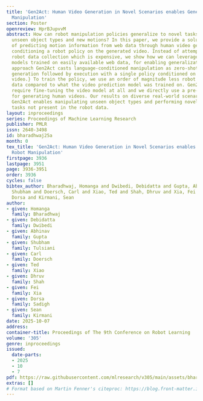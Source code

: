 ```yaml
---
title: 'Gen2Act: Human Video Generation in Novel Scenarios enables Generalizable Robot
  Manipulation'
section: Poster
openreview: HprBJupvvM
abstract: How can robot manipulation policies generalize to novel tasks involving
  unseen object types and new motions? In this paper, we provide a solution in terms
  of predicting motion information from web data through human video generation and
  conditioning a robot policy on the generated video. Instead of attempting to scale
  robot data collection which is expensive, we show how we can leverage video generation
  models trained on easily available web data, for enabling generalization. \textit{Our
  approach Gen2Act casts language-conditioned manipulation as zero-shot human video
  generation followed by execution with a single policy conditioned on the generated
  video.} To train the policy, we use an order of magnitude less robot interaction
  data compared to what the video prediction model was trained on. Gen2Act doesn’t
  require fine-tuning the video model at all and we directly use a pre-trained model
  for generating human videos. Our results on diverse real-world scenarios show how
  Gen2Act enables manipulating unseen object types and performing novel motions for
  tasks not present in the robot data.
layout: inproceedings
series: Proceedings of Machine Learning Research
publisher: PMLR
issn: 2640-3498
id: bharadhwaj25a
month: 0
tex_title: 'Gen2Act: Human Video Generation in Novel Scenarios enables Generalizable
  Robot Manipulation'
firstpage: 3936
lastpage: 3951
page: 3936-3951
order: 3936
cycles: false
bibtex_author: Bharadhwaj, Homanga and Dwibedi, Debidatta and Gupta, Abhinav and Tulsiani,
  Shubham and Doersch, Carl and Xiao, Ted and Shah, Dhruv and Xia, Fei and Sadigh,
  Dorsa and Kirmani, Sean
author:
- given: Homanga
  family: Bharadhwaj
- given: Debidatta
  family: Dwibedi
- given: Abhinav
  family: Gupta
- given: Shubham
  family: Tulsiani
- given: Carl
  family: Doersch
- given: Ted
  family: Xiao
- given: Dhruv
  family: Shah
- given: Fei
  family: Xia
- given: Dorsa
  family: Sadigh
- given: Sean
  family: Kirmani
date: 2025-10-07
address:
container-title: Proceedings of The 9th Conference on Robot Learning
volume: '305'
genre: inproceedings
issued:
  date-parts:
  - 2025
  - 10
  - 7
pdf: https://raw.githubusercontent.com/mlresearch/v305/main/assets/bharadhwaj25a/bharadhwaj25a.pdf
extras: []
# Format based on Martin Fenner's citeproc: https://blog.front-matter.io/posts/citeproc-yaml-for-bibliographies/
---
```

